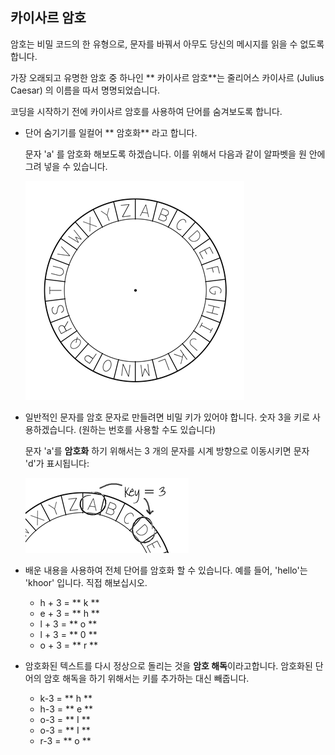 ## 카이사르 암호

암호는 비밀 코드의 한 유형으로, 문자를 바꿔서 아무도 당신의 메시지를 읽을 수 없도록합니다.

가장 오래되고 유명한 암호 중 하나인 ** 카이사르 암호**는 줄리어스 카이사르 (Julius Caesar) 의 이름을 따서 명명되었습니다.

코딩을 시작하기 전에 카이사르 암호를 사용하여 단어를 숨겨보도록 합니다.

+ 단어 숨기기를 일컬어 ** 암호화** 라고 합니다.
    
    문자 'a' 를 암호화 해보도록 하겠습니다. 이를 위해서 다음과 같이 알파벳을 원 안에 그려 넣을 수 있습니다.
    
    ![스크린샷](images/messages-wheel.png)

+ 일반적인 문자를 암호 문자로 만들려면 비밀 키가 있어야 합니다. 숫자 3을 키로 사용하겠습니다. (원하는 번호를 사용할 수도 있습니다)
    
    문자 'a'를 **암호화** 하기 위해서는 3 개의 문자를 시계 방향으로 이동시키면 문자 'd'가 표시됩니다:
    
    ![스크린샷](images/messages-wheel-eg.png)

+ 배운 내용을 사용하여 전체 단어를 암호화 할 수 있습니다. 예를 들어, 'hello'는 'khoor' 입니다. 직접 해보십시오.
    
    + h + 3 = ** k **
    + e + 3 = ** h **
    + l + 3 = ** o **
    + l + 3 = ** 0 **
    + o + 3 = ** r **

+ 암호화된 텍스트를 다시 정상으로 돌리는 것을 **암호 해독**이라고합니다. 암호화된 단어의 암호 해독을 하기 위해서는 키를 추가하는 대신 빼줍니다.
    
    + k-3 = ** h **
    + h-3 = ** e **
    + o-3 = ** I **
    + o-3 = ** I **
    + r-3 = ** o **